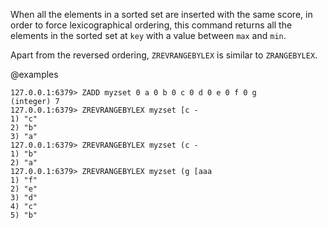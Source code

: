 When all the elements in a sorted set are inserted with the same score, in order to force lexicographical ordering, this command returns all the elements in the sorted set at `key` with a value between `max` and `min`.

Apart from the reversed ordering, `ZREVRANGEBYLEX` is similar to `ZRANGEBYLEX`.

@examples

```valkey-cli
127.0.0.1:6379> ZADD myzset 0 a 0 b 0 c 0 d 0 e 0 f 0 g
(integer) 7
127.0.0.1:6379> ZREVRANGEBYLEX myzset [c -
1) "c"
2) "b"
3) "a"
127.0.0.1:6379> ZREVRANGEBYLEX myzset (c -
1) "b"
2) "a"
127.0.0.1:6379> ZREVRANGEBYLEX myzset (g [aaa
1) "f"
2) "e"
3) "d"
4) "c"
5) "b"
```
